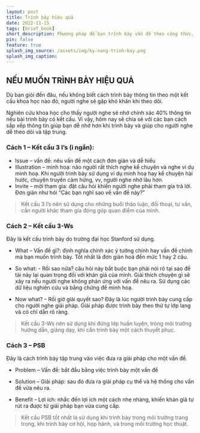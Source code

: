 ```yaml
---
layout: post
title: Trình bày hiệu quả
date: 2022-11-15
tags: [brief_book]
short_description: Phương pháp để bạn trình bày vấn đề theo công thức, giúp người nói và người nghe đều win.
pin: false
feature: true
splash_img_source: /assets/img/ky-nang-trinh-bay.png
splash_img_caption: 
---
```


## NẾU MUỐN TRÌNH BÀY HIỆU QUẢ

Dù bạn giỏi đến đâu, nếu không biết cách trình bày thông tin theo một kết cấu khoa học nào đó, người nghe sẽ gặp khó khăn khi theo dõi. 

Nghiên cứu khoa học cho thấy người nghe sẽ nhớ chính xác 40% thông tin nếu bài trình bày có kết cấu. 
Vì vậy, hôm nay sẽ chia sẻ với các bạn cách sắp xếp thông tin giúp bạn dễ nhớ hơn khi trình bày và giúp cho người nghe dễ theo dõi và tập trung.

### Cách 1 – Kết cấu 3 I’s (i ngắn): 
- Issue – vấn đề: nêu vấn đề một cách đơn giản và dễ hiểu
- Illustration – minh hoạ: não người rất thích nghe kể chuyện và nghe ví dụ minh hoạ. Khi người trình bày sử dụng ví dụ minh hoạ hay kể chuyện hài hước, chuyện truyền cảm hứng, vv, người nghe nhớ lâu hơn. 
- Invite – mời tham gia: đặt câu hỏi khiến người nghe phải tham gia trả lời. Đơn giản như hỏi “Các bạn nghĩ sao về vấn đề này?”

> Kết cấu 3 I’s nên sử dụng cho những buổi thảo luận, đối thoại, tư vấn, cần người khác tham gia đóng góp quan điểm của mình.

### Cách 2 – Kết cấu 3-Ws
Đây là kết cấu trình bày do trường đại học Stanford sử dụng.

- What – Vấn đề gì?: định nghĩa chính xác ý tưởng chính hay vấn đề chính mà bạn muốn trình bày. Tốt nhất là đơn giản hoá đến mức 1 hay 2 câu. 

- So what: - Rồi sao nữa? câu hỏi này bắt buộc bạn phải nói rõ tại sao đề tài này lại quan trọng đối với khán giả của mình. Giải thích chuyện gì sẽ xảy ra nếu người nghe không phản ứng với vấn đề nêu ra. Sử dụng các dữ liệu nghiên cứu và bằng chứng để minh hoạ.

- Now what? – Rồi giờ giải quyết sao? Đây là lúc người trình bày cung cấp cho người nghe giải pháp. Giải pháp được trình bày theo thứ tự lớp lang và có chỉ dẫn rõ ràng.

> Kết cấu 3-Ws nên sử dụng khi đứng lớp huấn luyện, trong môi trường hướng dẫn, giảng dạy, khi cần trình bày một cách thuyết phục. 

### Cách 3 – PSB

Đây là cách trình bày tập trung vào việc đưa ra giải pháp cho một vấn đề. 

- Problem – Vấn đề: bắt đầu bằng việc trình bày một vấn đề

- Solution – Giải pháp: sau đó đưa ra giải pháp cụ thể và hệ thống cho vấn đề vừa nêu ra. 

- Benefit – Lợi ích: nhắc đến lợi ích một cách nhẹ nhàng, khiến khán giả tự rút ra được từ giải pháp bạn vừa cung cấp.

> Kết cấu PSB tốt nhất là sử dụng khi trình bày trong môi trường trang trọng, khi trình bày cơ hội, họp hành, và trong môi trường học thuật.